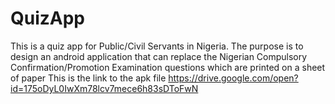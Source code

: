 # QuizApp
This is a quiz app for Public/Civil Servants in Nigeria.
The purpose is to design an android application that can replace the Nigerian Compulsory Confirmation/Promotion Examination questions which are printed on a sheet of paper
This is the link to the apk file  https://drive.google.com/open?id=175oDyL0IwXm78lcv7mece6h83sDToFwN
